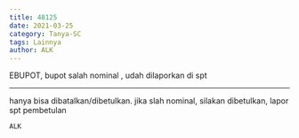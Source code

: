 ```yaml
---
title: 48125
date: 2021-03-25
category: Tanya-SC
tags: Lainnya
author: ALK
---
```


EBUPOT, bupot salah nominal , udah dilaporkan di spt

---

hanya bisa dibatalkan/dibetulkan. jika slah nominal, silakan dibetulkan, lapor spt pembetulan

`ALK`
